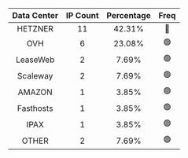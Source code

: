 | Data Center | IP Count | Percentage | Freq |
|:------------:|:--------:|:-----------:|:-----:|
| HETZNER | 11 | 42.31% | 🔴 |
| OVH | 6 | 23.08% | 🟢 |
| LeaseWeb | 2 | 7.69% | 🟢 |
| Scaleway | 2 | 7.69% | 🟢 |
| AMAZON | 1 | 3.85% | 🟢 |
| Fasthosts | 1 | 3.85% | 🟢 |
| IPAX | 1 | 3.85% | 🟢 |
| OTHER | 2 | 7.69% | 🟢 |